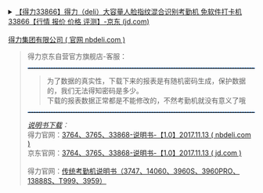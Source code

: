 <details>
    <summary><a href="https://item.jd.com/5566698.html">【得力33866】得力（deli）大容量人脸指纹混合识别考勤机 免软件打卡机33866【行情 报价 价格 评测】-京东 (jd.com)</a><br><br>
        <a href="https://www.nbdeli.com/">得力集团有限公司 ( 官网 nbdeli.com )</a>
<blockquote><p>得力京东自营官方旗舰店-客服：</p>
  <hr style="height:1px;border:none;border-top:1px dashed #0066CC;">
<blockquote>
<p style="margin: 0px; padding: 0px; border: 0px; outline: 0px; vertical-align: baseline; background: transparent;">为了数据的真实性，下载下来的报表是有随机密码生成，保护数据的，我们无法得知密码是多少。<br>下载的报表数据正常都是不能修改的，不然考勤机就没有意义了哦</p>
</blockquote>
<hr style="height:1px;border:none;border-top:1px dashed #0066CC;">
    <em><a href="https://github.com/RelianceHK/RelianceHK.github.io/raw/master/bak/%E3%80%90%E5%BE%97%E5%8A%9B%E4%BA%BA%E8%84%B8%E6%8C%87%E7%BA%B9%E8%AF%86%E5%88%AB%E8%80%83%E5%8B%A4%E6%9C%BA33866%E3%80%91/%E5%BE%97%E5%8A%9B%E4%BA%BA%E8%84%B8%E6%8C%87%E7%BA%B9%E8%AF%86%E5%88%AB%E8%80%83%E5%8B%A4%E6%9C%BA33866-%E8%AF%B4%E6%98%8E%E4%B9%A6.pdf">说明书下载</a>：</em>
    <div>
        得力官网：<a href="https://www.nbdeli.com/bocupload/2021/09/23/1632381605159os3jc.pdf">3764、3765、33868-说明书-【1.0】2017.11.13 ( nbdeli.com )</a><br>
        京东官网：<a href="https://dd-static.jd.com/dd-file/27BDFB1D-2B63-4B21-9C72-F88B60D11080.pdf">3764、3765、33868-说明书-【1.0】2017.11.13 ( jd.com )</a><br><br>
        得力官网：<a href="https://www.nbdeli.com/bocupload/2021/11/16/163703689151363g7m9.pdf" title="型号：3960S">传统考勤机说明书（3747、14060、3960S、3960PRO、13888S、T999、3959）</a>
    </div>
</blockquote>
</summary> 
</details>
